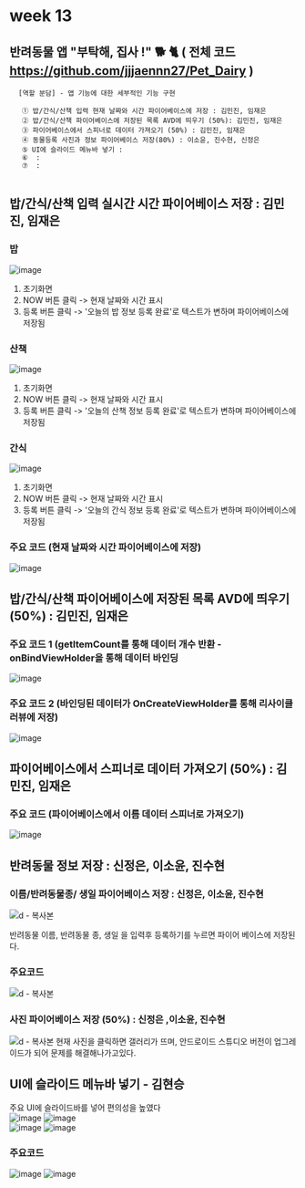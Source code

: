 #  week 13

## 반려동물 앱 "부탁해, 집사 !" 🐕 🐈 ( 전체 코드 https://github.com/jjjaennn27/Pet_Dairy )
<pre> <code> [역할 분담] - 앱 기능에 대한 세부적인 기능 구현

   ① 밥/간식/산책 입력 현재 날짜와 시간 파이어베이스에 저장 : 김민진, 임재은
   ② 밥/간식/산책 파이어베이스에 저장된 목록 AVD에 띄우기 (50%): 김민진, 임재은
   ③ 파이어베이스에서 스피너로 데이터 가져오기 (50%) : 김민진, 임재은
   ④ 동물등록 사진과 정보 파이어베이스 저장(80%) : 이소윤, 진수현, 신정은
   ⑤ UI에 슬라이드 메뉴바 넣기 : 
   ⑥  :
   ⑦  :
  
</code></pre>


## 밥/간식/산책 입력 실시간 시간 파이어베이스 저장 : 김민진, 임재은

### 밥
![image](https://user-images.githubusercontent.com/79950380/120304424-bb09c100-c30a-11eb-9b2f-6fb372f74fe2.png)
1. 초기화면
2. NOW 버튼 클릭 -> 현재 날짜와 시간 표시
3. 등록 버튼 클릭 -> '오늘의 밥 정보 등록 완료'로 텍스트가 변하며 파이어베이스에 저장됨

### 산책
![image](https://user-images.githubusercontent.com/79950380/120305086-53a04100-c30b-11eb-86ac-21852a0faa18.png)
1. 초기화면
2. NOW 버튼 클릭 -> 현재 날짜와 시간 표시
3. 등록 버튼 클릭 -> '오늘의 산책 정보 등록 완료'로 텍스트가 변하며 파이어베이스에 저장됨

### 간식
![image](https://user-images.githubusercontent.com/79950103/120308065-a4fdff80-c30e-11eb-926c-ab28467851de.png)
1. 초기화면
2. NOW 버튼 클릭 -> 현재 날짜와 시간 표시
3. 등록 버튼 클릭 -> '오늘의 간식 정보 등록 완료'로 텍스트가 변하며 파이어베이스에 저장됨

### 주요 코드 (현재 날짜와 시간 파이어베이스에 저장)
![image](https://user-images.githubusercontent.com/79950380/120304037-5e0e0b00-c30a-11eb-9aea-d2c668086455.png)

## 밥/간식/산책 파이어베이스에 저장된 목록 AVD에 띄우기 (50%) : 김민진, 임재은
### 주요 코드 1 (getItemCount를 통해 데이터 개수 반환 - onBindViewHolder을 통해 데이터 바인딩
![image](https://user-images.githubusercontent.com/79950103/120310432-5bfb7a80-c311-11eb-88f3-45ef81e8f198.png)

### 주요 코드 2 (바인딩된 데이터가 OnCreateViewHolder를 통해 리사이클러뷰에 저장) 
![image](https://user-images.githubusercontent.com/79950103/120309919-bea04680-c310-11eb-81b0-fdaa2aafdd32.png)

## 파이어베이스에서 스피너로 데이터 가져오기 (50%) : 김민진, 임재은
### 주요 코드 (파이어베이스에서 이름 데이터 스피너로 가져오기)
![image](https://user-images.githubusercontent.com/79950380/120305555-d923f100-c30b-11eb-8632-bda24185d016.png)


## 반려동물 정보 저장 : 신정은, 이소윤, 진수현

### 이름/반려동물종/ 생일 파이어베이스 저장 : 신정은, 이소윤, 진수현
![d - 복사본](https://user-images.githubusercontent.com/79950254/120314903-b6e3a080-c316-11eb-8648-fe3dd638b8f5.PNG)

반려동물 이름, 반려동물 종, 생일 을 입력후 등록하기를 누르면 파이어 베이스에 저장된다.


### 주요코드
![d - 복사본](https://user-images.githubusercontent.com/79950254/120315012-d7135f80-c316-11eb-9737-6bb9fc3290cd.PNG)
### 사진 파이어베이스 저장 (50%) : 신정은 ,이소윤, 진수현

![d - 복사본](https://user-images.githubusercontent.com/79950254/120316073-fc549d80-c317-11eb-9397-fc4a386deaa9.PNG)
현재 사진을 클릭하면 갤러리가 뜨며, 안드로이드 스튜디오 버전이 업그레이드가 되어 문제를 해결해나가고있다.

## UI에 슬라이드 메뉴바 넣기 - 김현승   
주요 UI에 슬라이드바를 넣어 편의성을 높였다      
![image](https://user-images.githubusercontent.com/70967826/120325701-e13b5b00-c322-11eb-809d-fc5b1d303458.png)
![image](https://user-images.githubusercontent.com/70967826/120325716-e5677880-c322-11eb-8a5b-57f61024495e.png)     
![image](https://user-images.githubusercontent.com/70967826/120325728-e9939600-c322-11eb-81ed-bc851e7fd9a2.png)
![image](https://user-images.githubusercontent.com/70967826/120325751-edbfb380-c322-11eb-9104-062c474f5b21.png)
### 주요코드    
![image](https://user-images.githubusercontent.com/70967826/120326202-7179a000-c323-11eb-8a30-f6314cd61e17.png)
![image](https://user-images.githubusercontent.com/70967826/120326215-74749080-c323-11eb-8180-422ec6a7051a.png)

